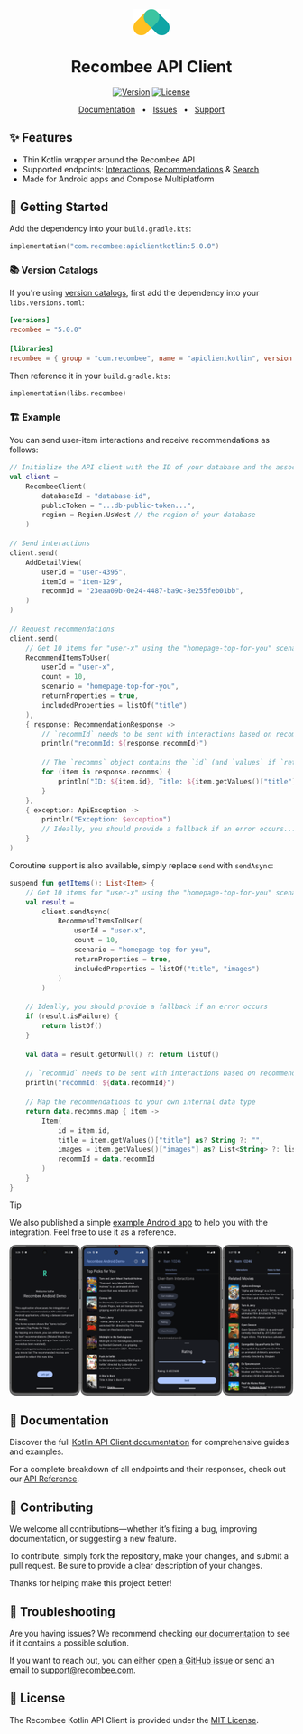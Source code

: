 <div align="center">
  <img
    src="https://raw.githubusercontent.com/recombee/.github/refs/heads/main/assets/mark.svg"
    width="64px"
    align="center"
    alt="Recombee"
  />
  <br />
  <h1>Recombee API Client</h1>
</div>

<p align="center">
<a href="https://mvnrepository.com/artifact/com.recombee/apiclientkotlin" rel="nofollow"><img src="https://img.shields.io/maven-central/v/com.recombee/apiclientkotlin" alt="Version"></a>
<a href="https://opensource.org/licenses/MIT" rel="nofollow"><img src="https://img.shields.io/github/license/recombee/kotlin-api-client" alt="License"></a>
</p>

<div align="center">
  <a href="https://docs.recombee.com/kotlin_client">Documentation</a>
  <span>&nbsp;&nbsp;•&nbsp;&nbsp;</span>
  <a href="https://github.com/recombee/kotlin-api-client/issues/new">Issues</a>
  <span>&nbsp;&nbsp;•&nbsp;&nbsp;</span>
  <a href="mailto:support@recombee.com">Support</a>
  <br />
</div>

## ✨ Features

- Thin Kotlin wrapper around the Recombee API
- Supported endpoints: [Interactions](https://docs.recombee.com/api#user-item-interactions), [Recommendations](https://docs.recombee.com/api#recommendations) & [Search](https://docs.recombee.com/api#search)
- Made for Android apps and Compose Multiplatform

## 🚀 Getting Started

Add the dependency into your `build.gradle.kts`:

```kotlin
implementation("com.recombee:apiclientkotlin:5.0.0")
```

### 📚 Version Catalogs

If you're using [version catalogs](https://developer.android.com/build/migrate-to-catalogs), first add the dependency into your `libs.versions.toml`:

```toml
[versions]
recombee = "5.0.0"

[libraries]
recombee = { group = "com.recombee", name = "apiclientkotlin", version.ref = "recombee" }
```

Then reference it in your `build.gradle.kts`:

```kotlin
implementation(libs.recombee)
```

### 🏗️ Example

You can send user-item interactions and receive recommendations as follows:

```kotlin
// Initialize the API client with the ID of your database and the associated PUBLIC token
val client =
    RecombeeClient(
        databaseId = "database-id",
        publicToken = "...db-public-token...",
        region = Region.UsWest // the region of your database
    )

// Send interactions
client.send(
    AddDetailView(
        userId = "user-4395",
        itemId = "item-129",
        recommId = "23eaa09b-0e24-4487-ba9c-8e255feb01bb",
    )
)

// Request recommendations
client.send(
    // Get 10 items for "user-x" using the "homepage-top-for-you" scenario from the Admin UI
    RecommendItemsToUser(
        userId = "user-x",
        count = 10,
        scenario = "homepage-top-for-you",
        returnProperties = true,
        includedProperties = listOf("title")
    ),
    { response: RecommendationResponse ->
        // `recommId` needs to be sent with interactions based on recommendations
        println("recommId: ${response.recommId}")

        // The `recomms` object contains the `id` (and `values` if `returnProperties` is true)
        for (item in response.recomms) {
            println("ID: ${item.id}, Title: ${item.getValues()["title"]}")
        }
    },
    { exception: ApiException ->
        println("Exception: $exception")
        // Ideally, you should provide a fallback if an error occurs...
    }
)
```

Coroutine support is also available, simply replace `send` with `sendAsync`:

```kotlin
suspend fun getItems(): List<Item> {
    // Get 10 items for "user-x" using the "homepage-top-for-you" scenario from the Admin UI
    val result =
        client.sendAsync(
            RecommendItemsToUser(
                userId = "user-x",
                count = 10,
                scenario = "homepage-top-for-you",
                returnProperties = true,
                includedProperties = listOf("title", "images")
            )
        )

    // Ideally, you should provide a fallback if an error occurs
    if (result.isFailure) {
        return listOf()
    }

    val data = result.getOrNull() ?: return listOf()

    // `recommId` needs to be sent with interactions based on recommendations
    println("recommId: ${data.recommId}")

    // Map the recommendations to your own internal data type
    return data.recomms.map { item ->
        Item(
            id = item.id,
            title = item.getValues()["title"] as? String ?: "",
            images = item.getValues()["images"] as? List<String> ?: listOf(),
            recommId = data.recommId
        )
    }
}
```

> [!TIP]
> We also published a simple [example Android app](https://github.com/recombee/android-demo) to help you with the integration. Feel free to use it as a reference.
>
> ![Android Demo app](https://raw.githubusercontent.com/recombee/android-demo/refs/heads/main/images/screenshots.png)

## 📝 Documentation

Discover the full [Kotlin API Client documentation](https://docs.recombee.com/kotlin_client) for comprehensive guides and examples.

For a complete breakdown of all endpoints and their responses, check out our [API Reference](https://docs.recombee.com/api).

## 🤝 Contributing

We welcome all contributions—whether it’s fixing a bug, improving documentation, or suggesting a new feature.

To contribute, simply fork the repository, make your changes, and submit a pull request. Be sure to provide a clear description of your changes.

Thanks for helping make this project better!

## 🔧 Troubleshooting

Are you having issues? We recommend checking [our documentation](https://docs.recombee.com/kotlin_client) to see if it contains a possible solution.

If you want to reach out, you can either [open a GitHub issue](https://github.com/recombee/kotlin-api-client/issues/new) or send an email to support@recombee.com.

## 📄 License

The Recombee Kotlin API Client is provided under the [MIT License](https://opensource.org/licenses/MIT).
